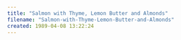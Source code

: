 ```yaml
---
title: "Salmon with Thyme, Lemon Butter and Almonds"
filename: "Salmon-with-Thyme-Lemon-Butter-and-Almonds"
created: 1989-04-08 13:22:24
---
```


